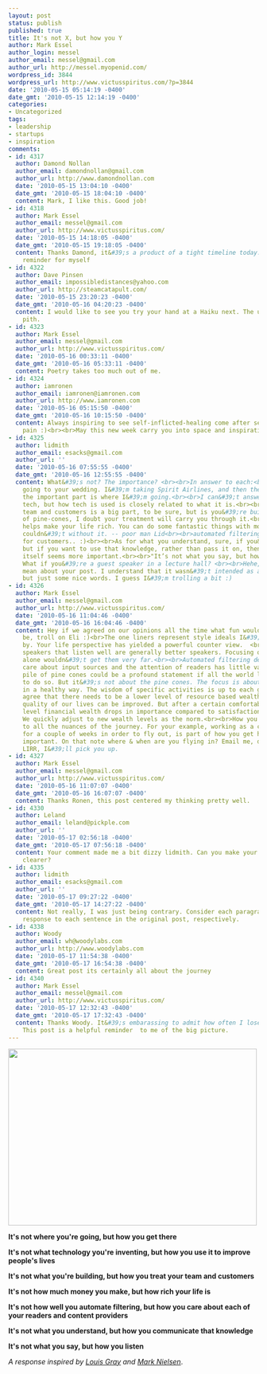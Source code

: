 ```yaml
---
layout: post
status: publish
published: true
title: It's not X, but how you Y
author: Mark Essel
author_login: messel
author_email: messel@gmail.com
author_url: http://messel.myopenid.com/
wordpress_id: 3844
wordpress_url: http://www.victusspiritus.com/?p=3844
date: '2010-05-15 05:14:19 -0400'
date_gmt: '2010-05-15 12:14:19 -0400'
categories:
- Uncategorized
tags:
- leadership
- startups
- inspiration
comments:
- id: 4317
  author: Damond Nollan
  author_email: damondnollan@gmail.com
  author_url: http://www.damondnollan.com
  date: '2010-05-15 13:04:10 -0400'
  date_gmt: '2010-05-15 18:04:10 -0400'
  content: Mark, I like this. Good job!
- id: 4318
  author: Mark Essel
  author_email: messel@gmail.com
  author_url: http://www.victusspiritus.com/
  date: '2010-05-15 14:18:05 -0400'
  date_gmt: '2010-05-15 19:18:05 -0400'
  content: Thanks Damond, it&#39;s a product of a tight timeline today. Also a good
    reminder for myself
- id: 4322
  author: Dave Pinsen
  author_email: impossibledistances@yahoo.com
  author_url: http://steamcatapult.com/
  date: '2010-05-15 23:20:23 -0400'
  date_gmt: '2010-05-16 04:20:23 -0400'
  content: I would like to see you try your hand at a Haiku next. The ultimate in
    pith.
- id: 4323
  author: Mark Essel
  author_email: messel@gmail.com
  author_url: http://www.victusspiritus.com/
  date: '2010-05-16 00:33:11 -0400'
  date_gmt: '2010-05-16 05:33:11 -0400'
  content: Poetry takes too much out of me.
- id: 4324
  author: iamronen
  author_email: iamronen@iamronen.com
  author_url: http://www.iamronen.com
  date: '2010-05-16 05:15:50 -0400'
  date_gmt: '2010-05-16 10:15:50 -0400'
  content: Always inspiring to see self-inflicted-healing come after self-inflicted
    pain :)<br><br>May this new week carry you into space and inspiration :)
- id: 4325
  author: lidmith
  author_email: esacks@gmail.com
  author_url: ''
  date: '2010-05-16 07:55:55 -0400'
  date_gmt: '2010-05-16 12:55:55 -0400'
  content: What&#39;s not? The importance? <br><br>In answer to each:<br><br>I&#39;m
    going to your wedding. I&#39;m taking Spirit Airlines, and then the LIRR. To me,
    the important part is where I&#39;m going.<br><br>I can&#39;t answer on my invented
    tech, but how tech is used is closely related to what it is.<br><br>Treating your
    team and customers is a big part, to be sure, but is you&#39;re building a pile
    of pine-cones, I doubt your treatment will carry you through it.<br><br>money..
    helps make your life rich. You can do some fantastic things with money that you
    couldn&#39;t without it. -- poor man Lid<br><br>automated filtering.. shows care
    for customers.. :)<br><br>As for what you understand, sure, if you&#39;re a teacher,
    but if you want to use that knowledge, rather than pass it on, then the understanding
    itself seems more important.<br><br>"It’s not what you say, but how you listen"
    What if you&#39;re a guest speaker in a lecture hall? <br><br>Hehe, sorry to be
    mean about your post. I understand that it wasn&#39;t intended as an argument,
    but just some nice words. I guess I&#39;m trolling a bit :)
- id: 4326
  author: Mark Essel
  author_email: messel@gmail.com
  author_url: http://www.victusspiritus.com/
  date: '2010-05-16 11:04:46 -0400'
  date_gmt: '2010-05-16 16:04:46 -0400'
  content: Hey if we agreed on our opinions all the time what fun would discussions
    be, troll on Eli :)<br>The one liners represent style ideals I&#39;d like to live
    by. Your life perspective has yielded a powerful counter view.  <br><br>Guest
    speakers that listen well are generally better speakers. Focusing on speaking
    alone wouldn&#39;t get them very far.<br><br>Automated filtering detached from
    care about input sources and the attention of readers has little value.<br><br>A
    pile of pine cones could be a profound statement if all the world leaders met
    to do so. But it&#39;s not about the pine cones. The focus is about working together
    in a healthy way. The wisdom of specific activities is up to each group.<br><br>I
    agree that there needs to be a lower level of resource based wealth before the
    quality of our lives can be improved. But after a certain comfortable survival
    level financial wealth drops in importance compared to satisfaction and happiness.
    We quickly adjust to new wealth levels as the norm.<br><br>How you get there refers
    to all the nuances of the journey. For your example, working as a census collector
    for a couple of weeks in order to fly out, is part of how you get here. It&#39;s
    important. On that note where & when are you flying in? Email me, don&#39;t take
    LIRR, I&#39;ll pick you up.
- id: 4327
  author: Mark Essel
  author_email: messel@gmail.com
  author_url: http://www.victusspiritus.com/
  date: '2010-05-16 11:07:07 -0400'
  date_gmt: '2010-05-16 16:07:07 -0400'
  content: Thanks Ronen, this post centered my thinking pretty well.
- id: 4330
  author: Leland
  author_email: leland@pickple.com
  author_url: ''
  date: '2010-05-17 02:56:18 -0400'
  date_gmt: '2010-05-17 07:56:18 -0400'
  content: Your comment made me a bit dizzy lidmith. Can you make your ideas a bit
    clearer?
- id: 4335
  author: lidmith
  author_email: esacks@gmail.com
  author_url: ''
  date: '2010-05-17 09:27:22 -0400'
  date_gmt: '2010-05-17 14:27:22 -0400'
  content: Not really, I was just being contrary. Consider each paragraph a non-serious
    response to each sentence in the original post, respectively.
- id: 4338
  author: Woody
  author_email: wh@woodylabs.com
  author_url: http://www.woodylabs.com
  date: '2010-05-17 11:54:38 -0400'
  date_gmt: '2010-05-17 16:54:38 -0400'
  content: Great post its certainly all about the journey
- id: 4340
  author: Mark Essel
  author_email: messel@gmail.com
  author_url: http://www.victusspiritus.com/
  date: '2010-05-17 12:32:43 -0400'
  date_gmt: '2010-05-17 17:32:43 -0400'
  content: Thanks Woody. It&#39;s embarassing to admit how often I lose sight of what  <br>matters.
    This post is a helpful reminder  to me of the big picture.
---
```

<p><a href="http://www.stuckincustoms.com/2010/05/15/argentina-mountains/"><img class="aligncenter size-large wp-image-3843" title="RockyMorning" src="http://www.victusspiritus.com/wp-content/uploads/2010/05/RockyMorning-1024x710.jpg" alt="" width="500" height="355" /></a><strong> </strong></p>
<p><strong>It's not where you're going, but how you get there</strong></p>
<p><strong>It's not what technology you're inventing, but how you use it to improve people's lives</strong></p>
<p><strong>It's not what you're building, but how you treat your team and customers</strong></p>
<p><strong>It's not how much money you make, but how rich your life is</strong></p>
<p><strong>It's not how well you automate filtering, but how you care about each of your readers and content providers</strong></p>
<p><strong>It's not what you understand, but how you communicate that knowledge</strong></p>
<p><strong>It's not what you say, but how you listen</strong></p>
<p><em>A response inspired by <a href="http://blog.louisgray.com/2010/05/its-time-to-stand-for-something-better.html">Louis Gray</a> and <a href="http://www.techyell.com/2010/05/the-tech-baggers-wanting-something-better-but-quieter/">Mark Nielsen</a></em>.</p>
